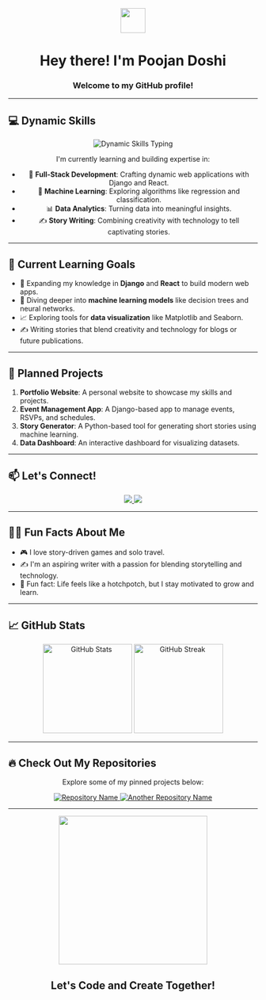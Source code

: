 <div align="center">
  <img src="https://media.giphy.com/media/hvRJCLFzcasrR4ia7z/giphy.gif" width="50">
  <h1>Hey there! I'm Poojan Doshi</h1>
  <h3>Welcome to my GitHub profile!</h3>
</div>

---

## 💻 Dynamic Skills
<div align="center">
  <img src="https://readme-typing-svg.herokuapp.com?font=Roboto&color=%23FF5733&size=24&center=true&vCenter=true&lines=Full-Stack+Development;Machine+Learning;Data+Analytics;Story+Writing" alt="Dynamic Skills Typing">
</div>

<div align="center">
  <p>I'm currently learning and building expertise in:</p>
  <ul>
    <li>🔧 <b>Full-Stack Development</b>: Crafting dynamic web applications with Django and React.</li>
    <li>🤖 <b>Machine Learning</b>: Exploring algorithms like regression and classification.</li>
    <li>📊 <b>Data Analytics</b>: Turning data into meaningful insights.</li>
    <li>✍️ <b>Story Writing</b>: Combining creativity with technology to tell captivating stories.</li>
  </ul>
</div>

---

## 🚀 Current Learning Goals
- 🌱 Expanding my knowledge in **Django** and **React** to build modern web apps.  
- 🧠 Diving deeper into **machine learning models** like decision trees and neural networks.  
- 📈 Exploring tools for **data visualization** like Matplotlib and Seaborn.  
- ✍️ Writing stories that blend creativity and technology for blogs or future publications.  

---

## 🔮 Planned Projects
1. **Portfolio Website**: A personal website to showcase my skills and projects.  
2. **Event Management App**: A Django-based app to manage events, RSVPs, and schedules.  
3. **Story Generator**: A Python-based tool for generating short stories using machine learning.  
4. **Data Dashboard**: An interactive dashboard for visualizing datasets.  

---

## 📫 Let's Connect!
<div align="center">
  <a href="https://www.linkedin.com/in/poojan-doshi-83a027283">
    <img src="https://img.shields.io/badge/-LinkedIn-blue?style=for-the-badge&logo=linkedin&logoColor=white">
  </a>
  <a href="mailto:poojandoshi.linkdin@gmail.com">
    <img src="https://img.shields.io/badge/-Email-D14836?style=for-the-badge&logo=gmail&logoColor=white">
  </a>
</div>

---

## 👨‍💻 Fun Facts About Me
- 🎮 I love story-driven games and solo travel.  
- ✍️ I'm an aspiring writer with a passion for blending storytelling and technology.  
- 🌟 Fun fact: Life feels like a hotchpotch, but I stay motivated to grow and learn.

---

## 📈 GitHub Stats
<div align="center">
  <img height="180em" src="https://github-readme-stats.vercel.app/api?username=your-github-username&show_icons=true&hide_border=true&count_private=true&theme=radical" alt="GitHub Stats">
  <img height="180em" src="https://github-readme-streak-stats.herokuapp.com/?user=your-github-username&hide_border=true&theme=radical" alt="GitHub Streak">
</div>

---

## 🔥 Check Out My Repositories
<div align="center">
  <p>Explore some of my pinned projects below:</p>
  <a href="https://github.com/your-github-username/repository-name">
    <img src="https://github-readme-stats.vercel.app/api/pin/?username=your-github-username&repo=repository-name&theme=radical" alt="Repository Name">
  </a>
  <a href="https://github.com/your-github-username/another-repository-name">
    <img src="https://github-readme-stats.vercel.app/api/pin/?username=your-github-username&repo=another-repository-name&theme=radical" alt="Another Repository Name">
  </a>
</div>

---

<div align="center">
  <img src="https://media.giphy.com/media/13HgwGsXF0aiGY/giphy.gif" width="300">
  <h2>Let's Code and Create Together!</h2>
</div>